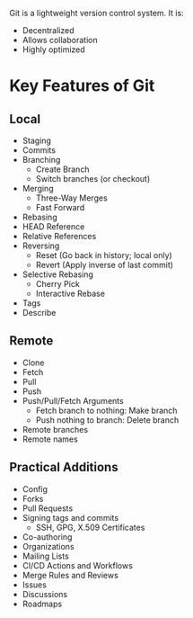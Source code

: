 Git is a lightweight version control system. It is:
- Decentralized
- Allows collaboration
- Highly optimized

# Key Features of Git
## Local
- Staging
- Commits
- Branching
	- Create Branch
	- Switch branches (or checkout)
- Merging
	- Three-Way Merges
	- Fast Forward
- Rebasing
- HEAD Reference
- Relative References
- Reversing
	- Reset (Go back in history; local only)
	- Revert (Apply inverse of last commit)
- Selective Rebasing
	- Cherry Pick
	- Interactive Rebase
- Tags
- Describe
## Remote
- Clone
- Fetch
- Pull
- Push
- Push/Pull/Fetch Arguments
	- Fetch branch to nothing: Make branch
	- Push nothing to branch: Delete branch
- Remote branches
- Remote names
## Practical Additions
- Config
- Forks
- Pull Requests
- Signing tags and commits
	- SSH, GPG, X.509 Certificates
- Co-authoring
- Organizations
- Mailing Lists
- CI/CD Actions and Workflows
- Merge Rules and Reviews
- Issues
- Discussions
- Roadmaps